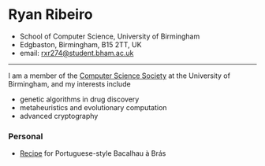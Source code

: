 # Ryan Ribeiro

- School of Computer Science, University of Birmingham
- Edgbaston, Birmingham, B15 2TT, UK
- email: rxr274@student.bham.ac.uk

___


I am a member of the [Computer Science Society](https://cssbham.com/) at the University of Birmingham, and my interests include

<p></p>

- genetic algorithms in drug discovery
- metaheuristics and evolutionary computation
- advanced cryptography


### Personal

- [Recipe](https://www.foodandwine.com/recipes/bacalhau-bras-salt-cod-eggs-and-potatoes) for Portuguese-style Bacalhau à Brás
